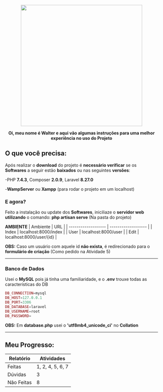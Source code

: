 <p align="center"><a href="https://laravel.com" target="_blank"><img src="https://raw.githubusercontent.com/laravel/art/master/logo-lockup/5%20SVG/2%20CMYK/1%20Full%20Color/laravel-logolockup-cmyk-red.svg" width="400"></a></p>

<p align="center"><strong>Oi, meu nome é Walter e aqui vão algumas instruções para uma melhor experiência no uso do Projeto </strong></p>



## O que você precisa:
Após realizar o **download** do projeto é **necessário verificar** se os **Softwares** a seguir estão **baixados** ou nas seguintes **versões**:

-PHP **7.4.3**, Composer **2.0.9**, Laravel **8.27.0**

-**WampServer** ou **Xampp** (para rodar o projeto em um localhost)

### E agora?
Feito a instalação ou update dos **Softwares**, iniciliaze o **servidor web utilizando** o comando: **php artisan serve** (Na pasta do projeto)

**AMBIENTE**
| Ambiente  |  URL  |
| ------------------- | ------------------- |
|  Index |  localhost:8000/index |
|  User |  localhost:8000/user |
|  Edit |  localhost:8000/user/{id} |

**OBS:** Caso um usuário com aquele id **não exista**, é redirecionado para o **formulário de criação** (Como pedido na Atividade 5)
<hr>

### Banco de Dados
Usei o **MySQL** pois já tinha uma familiaridade, e o **.env** trouxe todas as características do DB
~~~php
DB_CONNECTION=mysql
DB_HOST=127.0.0.1
DB_PORT=3306
DB_DATABASE=laravel
DB_USERNAME=root
DB_PASSWORD=
~~~

**OBS:** Em **database.php** usei o **'utf8mb4_unicode_ci'** no **Collation**
<hr>

## Meu Progresso:
| Relatório |  Atividades  |
| ------------------- | ------------------- |
|  Feitas |  1, 2, 4, 5, 6, 7 |
|  Dúvidas |  3 |
|  Não Feitas | 8 |

